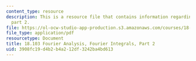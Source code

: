 ```yaml
---
content_type: resource
description: This is a resource file that contains information regarding fourier integrals
  part 2.
file: https://ol-ocw-studio-app-production.s3.amazonaws.com/courses/18-103-fourier-analysis-fall-2013/3908fc19d4b2b4a212df3242ba4bd613_MIT18_103F13_fourierint2.pdf
file_type: application/pdf
resourcetype: Document
title: 18.103 Fourier Analysis, Fourier Integrals, Part 2
uid: 3908fc19-d4b2-b4a2-12df-3242ba4bd613
---
```

